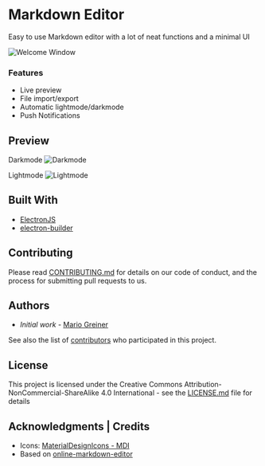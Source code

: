 # Markdown Editor

Easy to use Markdown editor with a lot of neat functions and a minimal UI

![Welcome Window](https://raw.githubusercontent.com/CryptoFoxDev/MarkdownEditor/master/assets/img/preview/welcome-screen.png)

### Features

 - Live preview
 - File import/export
 - Automatic lightmode/darkmode
 - Push Notifications

## Preview

Darkmode
![Darkmode](https://raw.githubusercontent.com/CryptoFoxDev/MarkdownEditor/master/assets/img/preview/dark.png)

Lightmode
![Lightmode](https://raw.githubusercontent.com/CryptoFoxDev/MarkdownEditor/master/assets/img/preview/light.png)

## Built With

* [ElectronJS](https://www.electronjs.org/)
* [electron-builder](https://www.electron.build/)

## Contributing

Please read [CONTRIBUTING.md](CONTRIBUTING.md) for details on our code of conduct, and the process for submitting pull requests to us.


## Authors

* *Initial work* - [Mario Greiner](https://github.com/mario-greiner)

See also the list of [contributors](https://github.com/mario-greiner/Markdown-Editor/contributors) who participated in this project.

## License

This project is licensed under the Creative Commons Attribution-NonCommercial-ShareAlike 4.0 International - see the [LICENSE.md](LICENSE.md) file for details

## Acknowledgments | Credits 

* Icons: [MaterialDesignIcons - MDI](https://materialdesignicons.com/)
* Based on [online-markdown-editor](https://github.com/slhck/online-markdown-editor)
